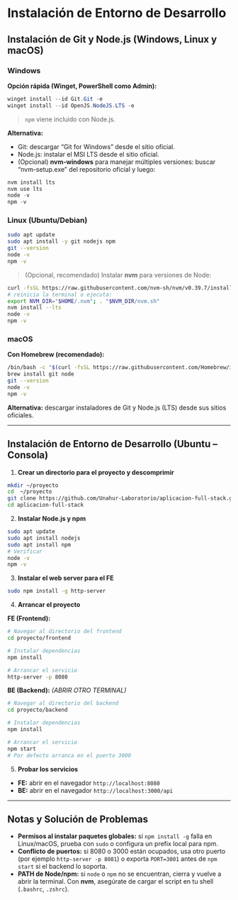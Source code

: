 # Instalación de Entorno de Desarrollo

## Instalación de Git y Node.js (Windows, Linux y macOS)

### Windows
**Opción rápida (Winget, PowerShell como Admin):**
```powershell
winget install --id Git.Git -e
winget install --id OpenJS.NodeJS.LTS -e
```
> `npm` viene incluido con Node.js.

**Alternativa:**
- Git: descargar “Git for Windows” desde el sitio oficial.
- Node.js: instalar el MSI LTS desde el sitio oficial.
- (Opcional) **nvm-windows** para manejar múltiples versiones: buscar “nvm-setup.exe” del repositorio oficial y luego:
```powershell
nvm install lts
nvm use lts
node -v
npm -v
```

### Linux (Ubuntu/Debian)
```bash
sudo apt update
sudo apt install -y git nodejs npm
git --version
node -v
npm -v
```
> (Opcional, recomendado) Instalar **nvm** para versiones de Node:
```bash
curl -fsSL https://raw.githubusercontent.com/nvm-sh/nvm/v0.39.7/install.sh | bash
# reinicia la terminal o ejecuta:
export NVM_DIR="$HOME/.nvm"; . "$NVM_DIR/nvm.sh"
nvm install --lts
node -v
npm -v
```

### macOS
**Con Homebrew (recomendado):**
```bash
/bin/bash -c "$(curl -fsSL https://raw.githubusercontent.com/Homebrew/install/HEAD/install.sh)"
brew install git node
git --version
node -v
npm -v
```
**Alternativa:** descargar instaladores de Git y Node.js (LTS) desde sus sitios oficiales.

---

## Instalación de Entorno de Desarrollo (Ubuntu – Consola)

1) **Crear un directorio para el proyecto y descomprimir**
```bash
mkdir ~/proyecto
cd  ~/proyecto
git clone https://github.com/Unahur-Laboratorio/aplicacion-full-stack.git
cd aplicacion-full-stack
```

2) **Instalar Node.js y npm**
```bash
sudo apt update
sudo apt install nodejs
sudo apt install npm
# Verificar
node -v
npm -v
```

3) **Instalar el web server para el FE**
```bash
sudo npm install -g http-server
```

4) **Arrancar el proyecto**

**FE (Frontend):**
```bash
# Navegar al directorio del frontend
cd proyecto/frontend

# Instalar dependencias
npm install

# Arrancar el servicio
http-server -p 8080
```

**BE (Backend):** *(ABRIR OTRO TERMINAL)*
```bash
# Navegar al directorio del backend
cd proyecto/backend

# Instalar dependencias
npm install

# Arrancar el servicio
npm start
# Por defecto arranca en el puerto 3000
```

5) **Probar los servicios**

- **FE:** abrir en el navegador `http://localhost:8080`
- **BE:** abrir en el navegador `http://localhost:3000/api`

---

## Notas y Solución de Problemas

- **Permisos al instalar paquetes globales:** si `npm install -g` falla en Linux/macOS, prueba con `sudo` o configura un prefix local para npm.
- **Conflicto de puertos:** si 8080 o 3000 están ocupados, usa otro puerto (por ejemplo `http-server -p 8081`) o exporta `PORT=3001` antes de `npm start` si el backend lo soporta.
- **PATH de Node/npm:** si `node` o `npm` no se encuentran, cierra y vuelve a abrir la terminal. Con **nvm**, asegúrate de cargar el script en tu shell (`.bashrc`, `.zshrc`).